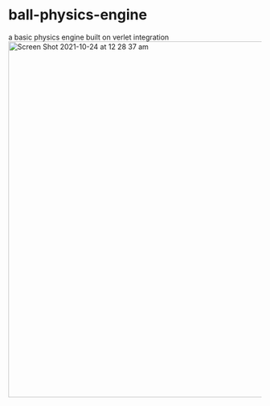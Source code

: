 # ball-physics-engine
a basic physics engine built on verlet integration
<img width="707" alt="Screen Shot 2021-10-24 at 12 28 37 am" src="https://user-images.githubusercontent.com/61964090/138564278-f1d793cc-81d1-43fe-9612-bb1faef8b76a.png">
